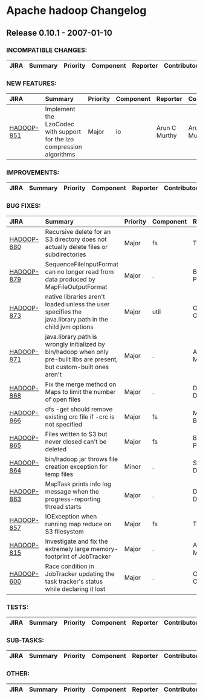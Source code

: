 
<!---
# Licensed to the Apache Software Foundation (ASF) under one
# or more contributor license agreements.  See the NOTICE file
# distributed with this work for additional information
# regarding copyright ownership.  The ASF licenses this file
# to you under the Apache License, Version 2.0 (the
# "License"); you may not use this file except in compliance
# with the License.  You may obtain a copy of the License at
#
#     http://www.apache.org/licenses/LICENSE-2.0
#
# Unless required by applicable law or agreed to in writing, software
# distributed under the License is distributed on an "AS IS" BASIS,
# WITHOUT WARRANTIES OR CONDITIONS OF ANY KIND, either express or implied.
# See the License for the specific language governing permissions and
# limitations under the License.
-->
# Apache hadoop Changelog

## Release 0.10.1 - 2007-01-10

### INCOMPATIBLE CHANGES:

| JIRA | Summary | Priority | Component | Reporter | Contributor |
|:---- |:---- | :--- |:---- |:---- |:---- |


### NEW FEATURES:

| JIRA | Summary | Priority | Component | Reporter | Contributor |
|:---- |:---- | :--- |:---- |:---- |:---- |
| [HADOOP-851](https://issues.apache.org/jira/browse/HADOOP-851) | Implement the LzoCodec with support for the lzo compression algorithms |  Major | io | Arun C Murthy | Arun C Murthy |


### IMPROVEMENTS:

| JIRA | Summary | Priority | Component | Reporter | Contributor |
|:---- |:---- | :--- |:---- |:---- |:---- |


### BUG FIXES:

| JIRA | Summary | Priority | Component | Reporter | Contributor |
|:---- |:---- | :--- |:---- |:---- |:---- |
| [HADOOP-880](https://issues.apache.org/jira/browse/HADOOP-880) | Recursive delete for an S3 directory does not actually delete files or subdirectories |  Major | fs | Tom White | Tom White |
| [HADOOP-879](https://issues.apache.org/jira/browse/HADOOP-879) | SequenceFileInputFormat can no longer read from data produced by MapFileOutputFormat |  Major | . | Bryan Pendleton | Doug Cutting |
| [HADOOP-873](https://issues.apache.org/jira/browse/HADOOP-873) | native libraries aren't loaded unless the user specifies the java.library.path in the child jvm options |  Major | util | Owen O'Malley | Owen O'Malley |
| [HADOOP-871](https://issues.apache.org/jira/browse/HADOOP-871) | java.library.path is wrongly initialized by bin/hadoop when only pre-built libs are present, but custom-built ones aren't |  Major | . | Arun C Murthy | Arun C Murthy |
| [HADOOP-868](https://issues.apache.org/jira/browse/HADOOP-868) | Fix the merge method on Maps to limit the number of open files |  Major | . | Devaraj Das | Devaraj Das |
| [HADOOP-866](https://issues.apache.org/jira/browse/HADOOP-866) | dfs -get should remove existing crc file if -crc is not specified |  Major | fs | Milind Bhandarkar | Milind Bhandarkar |
| [HADOOP-865](https://issues.apache.org/jira/browse/HADOOP-865) | Files written to S3 but never closed can't be deleted |  Major | fs | Bryan Pendleton | Tom White |
| [HADOOP-864](https://issues.apache.org/jira/browse/HADOOP-864) | bin/hadoop jar throws file creation exception for temp files |  Minor | . | Sanjay Dahiya | Sanjay Dahiya |
| [HADOOP-863](https://issues.apache.org/jira/browse/HADOOP-863) | MapTask prints info log message when the progress-reporting thread starts |  Major | . | Devaraj Das | Devaraj Das |
| [HADOOP-857](https://issues.apache.org/jira/browse/HADOOP-857) | IOException when running map reduce on S3 filesystem |  Major | fs | Tom White |  |
| [HADOOP-815](https://issues.apache.org/jira/browse/HADOOP-815) | Investigate and fix the extremely large memory-footprint of JobTracker |  Major | . | Arun C Murthy | Arun C Murthy |
| [HADOOP-600](https://issues.apache.org/jira/browse/HADOOP-600) | Race condition in JobTracker updating the task tracker's status while declaring it lost |  Major | . | Owen O'Malley | Arun C Murthy |


### TESTS:

| JIRA | Summary | Priority | Component | Reporter | Contributor |
|:---- |:---- | :--- |:---- |:---- |:---- |


### SUB-TASKS:

| JIRA | Summary | Priority | Component | Reporter | Contributor |
|:---- |:---- | :--- |:---- |:---- |:---- |


### OTHER:

| JIRA | Summary | Priority | Component | Reporter | Contributor |
|:---- |:---- | :--- |:---- |:---- |:---- |


